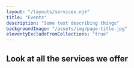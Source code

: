 ```yaml
---
layout: "/layouts/services.njk"
title: "Events"
description: "Some text describing things"
backgroundImage: "/assets/img/page-title.jpg"
eleventyExcludeFromCollections: "true"
---
```


## Look at all the services we offer